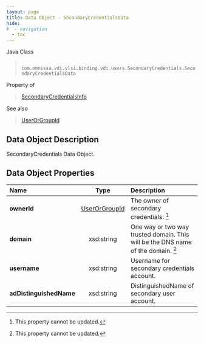 ```yaml
---
layout: page
title: Data Object - SecondaryCredentialsData
hide:
#  - navigation
  - toc
---
```






Java Class
> ` com.omnissa.vdi.vlsi.binding.vdi.users.SecondaryCredentials.SecondaryCredentialsData`

Property of
> [SecondaryCredentialsInfo](vdi.users.SecondaryCredentials.SecondaryCredentialsInfo.md#field_detail)

See also
> [UserOrGroupId](vdi.entity.UserOrGroupId.md)


## Data Object Description

SecondaryCredentials Data Object.

## Data Object Properties

 Name | Type | Description
:---|:---:|:---
**ownerId**| [UserOrGroupId](vdi.entity.UserOrGroupId.md)|  The owner of secondary credentials. [^2]
**domain**|  xsd:string|  One way or two way trusted domain. This will be the DNS name of the domain. [^2]
**username**|  xsd:string|  Username for secondary credentials account.
**adDistinguishedName**|  xsd:string|  DistinguishedName of secondary user account.


 


[^2]: This property cannot be updated.